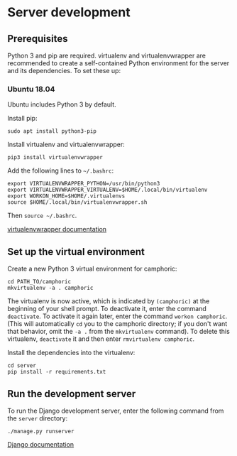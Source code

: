 # Server development

## Prerequisites

Python 3 and pip are required. virtualenv and virtualenvwrapper are recommended
to create a self-contained Python environment for the server and its
dependencies. To set these up:

### Ubuntu 18.04

Ubuntu includes Python 3 by default.

Install pip:
```
sudo apt install python3-pip
```

Install virtualenv and virtualenvwrapper:
```
pip3 install virtualenvwrapper
```

Add the following lines to `~/.bashrc`:
```
export VIRTUALENVWRAPPER_PYTHON=/usr/bin/python3
export VIRTUALENVWRAPPER_VIRTUALENV=$HOME/.local/bin/virtualenv
export WORKON_HOME=$HOME/.virtualenvs
source $HOME/.local/bin/virtualenvwrapper.sh
```

Then `source ~/.bashrc`.

[virtualenvwrapper documentation](https://virtualenvwrapper.readthedocs.io/en/latest/index.html)

## Set up the virtual environment

Create a new Python 3 virtual environment for camphoric:
```
cd PATH_TO/camphoric
mkvirtualenv -a . camphoric
```

The virtualenv is now active, which is indicated by `(camphoric)` at the
beginning of your shell prompt. To deactivate it, enter the command
`deactivate`. To activate it again later, enter the command `workon camphoric`.
(This will automatically `cd` you to the camphoric directory; if you don't want
that behavior, omit the `-a .` from the `mkvirtualenv` command). To delete this
virtualenv, `deactivate` it and then enter `rmvirtualenv camphoric`.

Install the dependencies into the virtualenv:
```
cd server
pip install -r requirements.txt
```

## Run the development server

To run the Django development server, enter the following command from the
`server` directory:
```
./manage.py runserver
```

[Django documentation](https://docs.djangoproject.com/en/2.2/)
